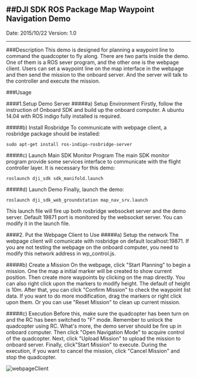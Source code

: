 ##DJI SDK ROS Package Map Waypoint Navigation Demo
---

Date: 2015/10/22
Version: 1.0

---
###Description
This demo is designed for planning a waypoint line to command the quadcopter to fly along.
There are two parts inside the demo. One of them is a ROS sever program, and the other one is the webpage client. Users can set a waypoint line on the map interface in the webpage and then send the mission to the onboard server. And the server will talk to the controller and execute the mission.


###Usage

####1.Setup Demo Server
#####a) Setup Environment
Firstly, follow the instruction of Onboard SDK and build up the onboard computer. A ubuntu 14.04 with ROS indigo fully installed is required.

#####b) Install Rosbridge
To communicate with webpage client, a rosbridge package should be installed:
```
sudo apt-get install ros-indigo-rosbridge-server
```

#####c) Launch Main SDK Monitor Program
The main SDK monitor program provide some services interface to communicate with the flight controller layer. It is necessary for this demo:
```
roslaunch dji_sdk sdk_manifold.launch
```

#####d) Launch Demo
Finally, launch the demo:
```
roslaunch dji_sdk_web_groundstation map_nav_srv.launch
```
This launch file will fire up both rosbridge websocket server and the demo server. Default 19871 port is monitored by the websocket server. You can modify it in the launch file.

####2. Put the Webpage Client to Use
#####a) Setup the network
The webpage client will comunicate with rosbridge on default localhost:19871. If you are not testing the webpage on the onboard computer, you need to modify this network address in wp_control.js.

#####b) Create a Mission
On the webpage, click "Start Planning" to begin a mission. One the map a initial marker will be created to show current position.
Then create more waypoints by clicking on the map directly. You can also right click upon the markers to modify height. The default of height is 10m.
After that, you can click "Confirm Mission" to check the waypoint list data. If you want to do more modification, drag the markers or right click upon them. Or you can use "Reset Mission" to clean up current mission.

#####c) Execution
Before this, make sure the quadcopter has been turn on and the RC has been switched to "F" mode. Remember to unlock the quadcopter using RC. What's more, the demo server should be fire up in onboard computer.
Then click "Open Navigation Mode" to acquire control of the quadcopter.
Next, click "Upload Mission" to upload the mission to onboard server.
Finally, click"Start Mission" to execute.
During the execution, if you want to cancel the mission, click "Cancel Mission" and stop the quadcopter.

![webpageClient](../dji_sdk_doc/webpage.png)

